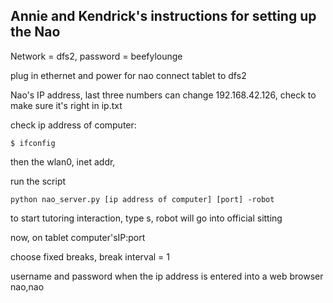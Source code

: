 ## Annie and Kendrick's instructions for setting up the Nao

Network = dfs2, password = beefylounge

plug in ethernet and power for nao
connect tablet to dfs2

Nao's IP address, last three numbers can change
192.168.42.126, check to make sure it's right in ip.txt

check ip address of computer:
```
$ ifconfig
```
then the wlan0, inet addr,

run the script
```
python nao_server.py [ip address of computer] [port] -robot
```
to start tutoring interaction, type s, robot will go into official sitting 

now, on tablet
computer'sIP:port

choose fixed breaks, break interval = 1

username and password when the ip address is entered into a web browser
nao,nao
